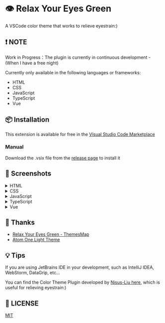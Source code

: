 # 👁️ Relax Your Eyes Green

A VSCode color theme that works to relieve eyestrain:)

## ❗ NOTE

Work in Progress：The plugin is currently in continuous development - (When I have a free night)

Currently only available in the following languages or frameworks:

- HTML
- CSS
- JavaScript
- TypeScript
- Vue

## 📦 Installation

This extension is available for free in the [Visual Studio Code Marketplace](https://marketplace.visualstudio.com/items?itemName=shiloh.relax-your-eyes-green)

### Manual

Download the .vsix file from the [release page](https://github.com/shilohooo/vscode-color-theme-relax-your-eyes-green/releases) to install it

## 📸 Screenshots

<details>

<summary>HTML</summary>

![HTML](./assets/color-theme-screenshots-html.png)

</details>

<details>

<summary>CSS</summary>

![CSS](./assets/color-theme-screenshots-css.png)

</details>

<details>

<summary>JavaScript</summary>

![JavaScript](./assets/color-theme-screenshots-js.png)

</details>

<details>

<summary>TypeScript</summary>

![TypeScript](./assets/color-theme-screenshots-ts.png)

</details>

<details>

<summary>Vue</summary>

![Vue](./assets/color-theme-screenshots-vue.png)

</details>

## 🎉 Thanks

- [Relax Your Eyes Green - ThemesMap](http://www.themesmap.com/details.html?id=56af4d27333ecc1800c392b3)
- [Atom One Light Theme](https://github.com/akamud/vscode-theme-onelight)

## 💡 Tips

If you are using JetBrains IDE in your development, such as IntelliJ IDEA, WebStorm, DataGrip, etc...

You can find the Color Theme Plugin developed by [Nisus-Liu here](https://plugins.jetbrains.com/plugin/20163-relax-your-eyes-green-theme), which is useful for relieving eyestrain:)

## 🔖 LICENSE

[MIT](./LICENSE)
